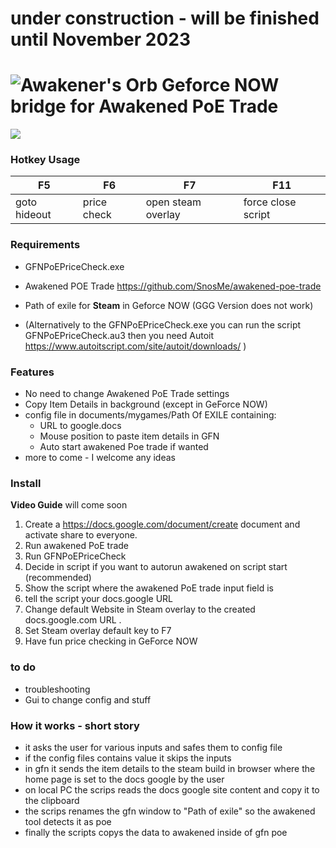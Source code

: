 # under construction - will be finished until November 2023


# ![Awakener's Orb](https://web.poecdn.com/image/Art/2DItems/Currency/TransferOrb.png) Geforce NOW **bridge** for Awakened PoE Trade


![](https://raw.githubusercontent.com/KloppstockBw/GFNPoEPriceCheck/main/GFNPoEPriceCheck.jpg) 

### Hotkey Usage

| F5 | F6 | F7 | F11 |
|-----|------|--------|----------|
| goto hideout | price check | open steam overlay | force close script |

### Requirements

- GFNPoEPriceCheck.exe

- Awakened POE Trade
  https://github.com/SnosMe/awakened-poe-trade

- Path of exile for **Steam** in Geforce NOW (GGG Version does not work) 

- (Alternatively to the GFNPoEPriceCheck.exe you can run the script GFNPoEPriceCheck.au3 then you need Autoit https://www.autoitscript.com/site/autoit/downloads/ ) 


### Features

- No need to change Awakened PoE Trade settings
- Copy Item Details in background (except in GeForce NOW) 
- config file in documents/mygames/Path Of EXILE containing:
  - URL to google.docs
  - Mouse position to paste item details in GFN
  - Auto start awakened Poe trade if wanted
- more to come - I welcome any ideas

### Install
**Video Guide** will come soon

1. Create a https://docs.google.com/document/create document and activate share to everyone.
2. Run awakened PoE trade
3. Run GFNPoEPriceCheck
4. Decide in script if you want to autorun awakened on script start (recommended)
5. Show the script where the awakened PoE trade input field is
6. tell the script your docs.google URL
7. Change default Website in Steam overlay to the created docs.google.com URL .
8. Set Steam overlay default key to F7
9. Have fun price checking in GeForce NOW

### to do 
- troubleshooting
- Gui to change config and stuff
  
### How it works - short story

- it asks the user for various inputs and safes them to config file
- if the config files contains value it skips the inputs
- in gfn it sends the item details to the steam build in browser where the home page is set to the docs google by the user
- on local PC the scrips reads the docs google site content and copy it to the clipboard
- the scrips renames the gfn window to "Path of exile" so the awakened tool detects it as poe
- finally the scripts copys the data to awakened inside of gfn poe
